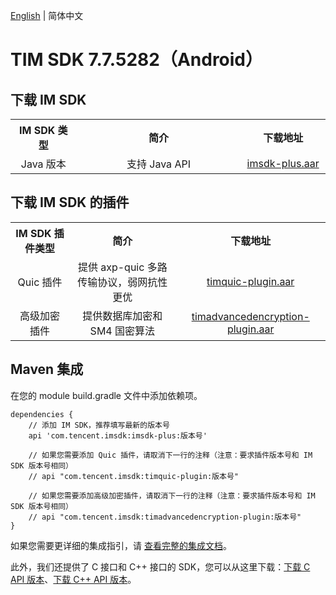 [English](./README.md) | 简体中文

# TIM SDK 7.7.5282（Android）

## 下载 IM SDK

<table >
  <tr>
    <th width="180px" style="text-align:center">IM SDK 类型</th>
    <th width="600px" style="text-align:center">简介</th>
    <th width="220px" style="text-align:center">下载地址</th>
  </tr>

  <tr >
     <td style="text-align:center">Java 版本</td>
     <td style="text-align:center">支持 Java API</td>
     <td style="text-align:center"><a href="https://im.sdk.qcloud.com/download/plus/7.7.5282/imsdk-plus-7.7.5282.aar">imsdk-plus.aar</a></td>
  </tr>
</table>

## 下载 IM SDK 的插件

<table >
  <tr>
    <th width="200px" style="text-align:center">IM SDK 插件类型</th>
    <th width="480px" style="text-align:center">简介</th>
    <th width="320px" style="text-align:center">下载地址</th>
  </tr>

  <tr >
     <td style="text-align:center">Quic 插件</td>
     <td style="text-align:center">提供 axp-quic 多路传输协议，弱网抗性更优</td>
     <td style="text-align:center"><a href="https://im.sdk.qcloud.com/download/plus/7.7.5282/timquic-plugin-7.7.5282.aar">timquic-plugin.aar</a></td>
  </tr>
    
  <tr >
     <td style="text-align:center">高级加密插件</td>
     <td style="text-align:center">提供数据库加密和 SM4 国密算法</td>
     <td style="text-align:center"><a href="https://im.sdk.qcloud.com/download/plus/7.7.5282/timadvancedencryption-plugin-7.7.5282.aar">timadvancedencryption-plugin.aar</a></td>
  </tr>
</table>


## Maven 集成
在您的 module build.gradle 文件中添加依赖项。
```
dependencies {
    // 添加 IM SDK，推荐填写最新的版本号
    api 'com.tencent.imsdk:imsdk-plus:版本号'

    // 如果您需要添加 Quic 插件，请取消下一行的注释（注意：要求插件版本号和 IM SDK 版本号相同）
    // api "com.tencent.imsdk:timquic-plugin:版本号"

    // 如果您需要添加高级加密插件，请取消下一行的注释（注意：要求插件版本号和 IM SDK 版本号相同）
    // api "com.tencent.imsdk:timadvancedencryption-plugin:版本号"
}
```

如果您需要更详细的集成指引，请 [查看完整的集成文档](https://cloud.tencent.com/document/product/269/75283)。

此外，我们还提供了 C 接口和 C++ 接口的 SDK，您可以从这里下载：[下载 C API 版本](https://im.sdk.qcloud.com/download/plus/7.7.5282/cross_platform/ImSDK_Android_C_7.7.5282.zip)、[下载 C++ API 版本](https://im.sdk.qcloud.com/download/plus/7.7.5282/cross_platform/ImSDK_Android_CPP_7.7.5282.zip)。